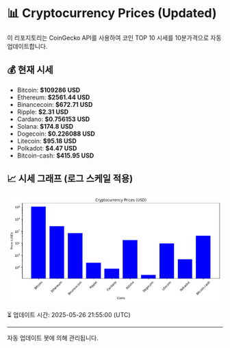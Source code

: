
# 📊 Cryptocurrency Prices (Updated)

이 리포지토리는 CoinGecko API를 사용하여 코인 TOP 10 시세를 10분가격으로 자동 업데이트합니다.

## 💰 현재 시세
- Bitcoin: **$109286 USD**
- Ethereum: **$2561.44 USD**
- Binancecoin: **$672.71 USD**
- Ripple: **$2.31 USD**
- Cardano: **$0.756153 USD**
- Solana: **$174.8 USD**
- Dogecoin: **$0.226088 USD**
- Litecoin: **$95.18 USD**
- Polkadot: **$4.47 USD**
- Bitcoin-cash: **$415.95 USD**

## 📈 시세 그래프 (로그 스케일 적용)
![Crypto Prices](crypto_prices.png)

⏳ 업데이트 시간: 2025-05-26 21:55:00 (UTC)

---
자동 업데이트 봇에 의해 관리됩니다.
